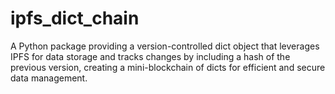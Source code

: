 # ipfs_dict_chain
A Python package providing a version-controlled dict object that leverages IPFS for data storage and tracks changes by including a hash of the previous version, creating a mini-blockchain of dicts for efficient and secure data management.
